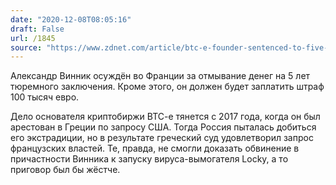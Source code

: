 ```yaml
---
date: "2020-12-08T08:05:16"
draft: False
url: /1845
source: "https://www.zdnet.com/article/btc-e-founder-sentenced-to-five-years-in-prison-for-laundering-ransomware-funds/"
---
```


Александр Винник осуждён во Франции за отмывание денег на 5 лет тюремного заключения. Кроме этого, он должен будет заплатить штраф 100 тысяч евро. 

Дело основателя криптобиржи BTC-e тянется с 2017 года, когда он был арестован в Греции по запросу США. Тогда Россия пыталась добиться его экстрадиции, но в результате греческий суд удовлетворил запрос французских властей. Те, правда, не смогли доказать обвинение в причастности Винника к запуску вируса-вымогателя Locky, а то приговор был бы жёстче.
